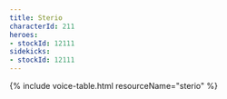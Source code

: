 ```yaml
---
title: Sterio
characterId: 211
heroes:
- stockId: 12111
sidekicks:
- stockId: 12111
---
```


{% include voice-table.html resourceName="sterio"
%}
